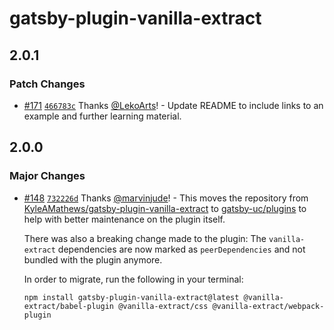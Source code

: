 # gatsby-plugin-vanilla-extract

## 2.0.1

### Patch Changes

- [#171](https://github.com/gatsby-uc/plugins/pull/171) [`466783c`](https://github.com/gatsby-uc/plugins/commit/466783cd5c0ae112b7ff5aaedbad987cc3896fdf) Thanks [@LekoArts](https://github.com/LekoArts)! - Update README to include links to an example and further learning material.

## 2.0.0

### Major Changes

- [#148](https://github.com/gatsby-uc/plugins/pull/148) [`732226d`](https://github.com/gatsby-uc/plugins/commit/732226d3947f27d7d53065fb6a3c1e1d8376fe53) Thanks [@marvinjude](https://github.com/marvinjude)! - This moves the repository from [KyleAMathews/gatsby-plugin-vanilla-extract](https://github.com/KyleAMathews/gatsby-plugin-vanilla-extract) to [gatsby-uc/plugins](https://github.com/gatsby-uc/plugins) to help with better maintenance on the plugin itself.

  There was also a breaking change made to the plugin: The `vanilla-extract` dependencies are now marked as `peerDependencies` and not bundled with the plugin anymore.

  In order to migrate, run the following in your terminal:

  ```shell
  npm install gatsby-plugin-vanilla-extract@latest @vanilla-extract/babel-plugin @vanilla-extract/css @vanilla-extract/webpack-plugin
  ```
